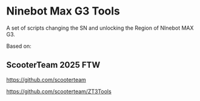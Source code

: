 # Ninebot Max G3 Tools
A set of scripts changing the SN and unlocking the Region of NInebot MAX G3.

Based on:
## ScooterTeam 2025 FTW
https://github.com/scooterteam

https://github.com/scooterteam/ZT3Tools
